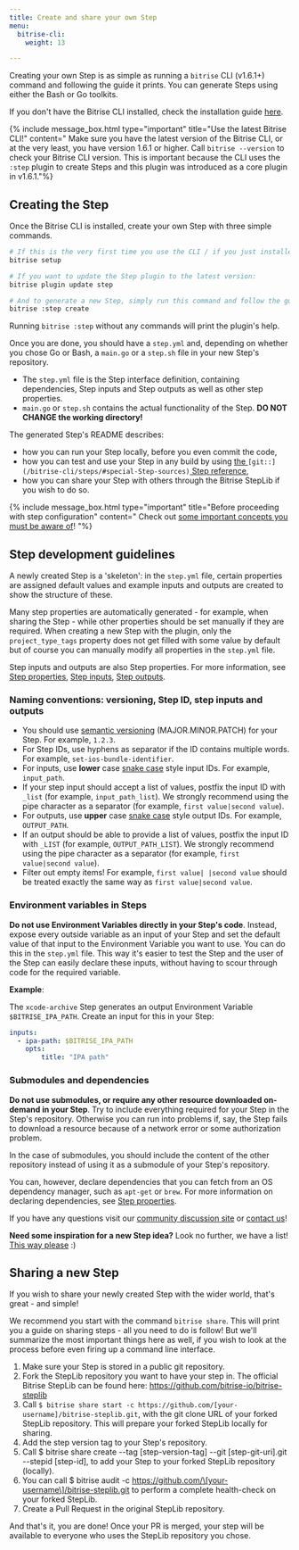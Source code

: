 ```yaml
---
title: Create and share your own Step
menu:
  bitrise-cli:
    weight: 13

---
```

Creating your own Step is as simple as running a `bitrise` CLI (v1.6.1+) command and following the guide it prints. You can generate Steps using either the Bash or Go toolkits.

If you don't have the Bitrise CLI installed, check the installation guide [here](/bitrise-cli/installation/).

{% include message_box.html type="important" title="Use the latest Bitrise CLI!" content=" Make sure you have the latest version of the Bitrise CLI, or at the very least, you have version 1.6.1 or higher. Call `bitrise --version` to check your Bitrise CLI version. This is important because the CLI uses the `:step` plugin to create Steps and this plugin was introduced as a core plugin in v1.6.1."%}

## Creating the Step

Once the Bitrise CLI is installed, create your own Step with three simple commands.

``` bash
# If this is the very first time you use the CLI / if you just installed the CLI run this:
bitrise setup

# If you want to update the Step plugin to the latest version:
bitrise plugin update step

# And to generate a new Step, simply run this command and follow the guide it prints:
bitrise :step create
```

Running `bitrise :step` without any commands will print the plugin's help.

Once you are done, you should have a `step.yml` and, depending on whether you chose Go or Bash, a `main.go` or a `step.sh` file in your new Step's repository.

* The `step.yml` file is the Step interface definition, containing dependencies, Step inputs and Step outputs as well as other step properties.
* `main.go` or `step.sh` contains the actual functionality of the Step. **DO NOT CHANGE the working directory!**

The generated Step's README describes:

* how you can run your Step locally, before you even commit the code,
* how you can test and use your Step in any build by using [the ](/bitrise-cli/steps/#special-Step-sources)`[git::](/bitrise-cli/steps/#special-Step-sources)`[ Step reference](/bitrise-cli/steps/#special-Step-sources),
* how you can share your Step with others through the Bitrise StepLib if you wish to do so.

{% include message_box.html type="important" title="Before proceeding with step configuration" content=" Check out [some important concepts you must be aware of](/bitrise-cli/most-important-concepts/)!
"%}

## Step development guidelines

A newly created Step is a 'skeleton': in the `step.yml` file, certain properties are assigned default values and example inputs and outputs are created to show the structure of these.

Many step properties are automatically generated - for example, when sharing the Step - while other properties should be set manually if they are required. When creating a new Step with the plugin, only the `project_type_tags` property does not get filled with some value by default but of course you can manually modify all properties in the `step.yml` file.

Step inputs and outputs are also Step properties. For more information, see [Step properties](/bitrise-cli/step-properties), [Step inputs](/bitrise-cli/step-inputs), [Step outputs](/bitrise-cli/step-outputs).

### Naming conventions: versioning, Step ID, step inputs and outputs

* You should use [semantic versioning](https://semver.org/) (MAJOR.MINOR.PATCH) for your Step. For example, `1.2.3`.
* For Step IDs, use hyphens as separator if the ID contains multiple words. For example, `set-ios-bundle-identifier`.
* For inputs, use **lower** case [snake case](https://en.wikipedia.org/wiki/Snake_case) style input IDs. For example, `input_path`.
* If your step input should accept a list of values, postfix the input ID with `_list` (for example, `input_path_list`). We strongly recommend using the pipe character as a separator (for example, `first value|second value`).
* For outputs, use **upper** case [snake case](https://en.wikipedia.org/wiki/Snake_case) style output IDs. For example, `OUTPUT_PATH`.
* If an output should be able to provide a list of values, postfix the input ID with `_LIST` (for example, `OUTPUT_PATH_LIST`). We strongly recommend using the pipe character as a separator (for example, `first value|second value`).
* Filter out empty items! For example, `first value| |second value` should be treated exactly the same way as `first value|second value`.

### Environment variables in Steps

**Do not use Environment Variables directly in your Step's code**. Instead, expose every outside variable as an input of your Step and set the default value of that input to the Environment Variable you want to use. You can do this in the `step.yml` file. This way it's easier to test the Step and the user of the Step can easily declare these inputs, without having to scour through code for the required variable.

**Example**:

The `xcode-archive` Step generates an output Environment Variable `$BITRISE_IPA_PATH`. Create an input for this in your Step:

```yaml
inputs:
  - ipa-path: $BITRISE_IPA_PATH
    opts:
        title: "IPA path"
```

### Submodules and dependencies

**Do not use submodules, or require any other resource downloaded on-demand in your Step**. Try to include everything required for your Step in the Step's repository. Otherwise you can run into problems if, say, the Step fails to download a resource because of a network error or some authorization problem.

In the case of submodules, you should include the content of the other repository instead of using it as a submodule of your Step's repository.

You can, however, declare dependencies that you can fetch from an OS dependency manager, such as `apt-get` or `brew`. For more information on declaring dependencies, see [Step properties](/bitrise-cli/step-properties).

If you have any questions visit our [community discussion site](https://discuss.bitrise.io/) or [contact us](https://www.bitrise.io/contact)!

**Need some inspiration for a new Step idea?** Look no further, we have a list! [This way please](https://discuss.bitrise.io/search?q=tags%3Acontrib-this-feature%20tag%3AStep) :)

## Sharing a new Step

If you wish to share your newly created Step with the wider world, that's great - and simple!

We recommend you start with the command `bitrise share`. This will print you a guide on sharing steps - all you need to do is follow! But we'll summarize the most important things here as well, if you wish to look at the process before even firing up a command line interface.

1. Make sure your Step is stored in a public git repository.
2. Fork the StepLib repository you want to have your step in. The official Bitrise StepLib can be found here: https://github.com/bitrise-io/bitrise-steplib
3. Call `$ bitrise share start -c https://github.com/[your-username]/bitrise-steplib.git`, with the git clone URL of your forked StepLib repository. This will prepare your forked StepLib locally for sharing.
4. Add the step version tag to your Step's repository.
5. Call $ bitrise share create --tag \[step-version-tag\] --git \[step-git-uri\].git --stepid \[step-id\],
   to add your Step to your forked StepLib repository (locally).
6. You can call $ bitrise audit -c https://github.com/\[your-username\]/bitrise-steplib.git
   to perform a complete health-check on your forked StepLib.
7. Create a Pull Request in the original StepLib repository.

And that's it, you are done! Once your PR is merged, your step will be available to everyone who uses the StepLib repository you chose.